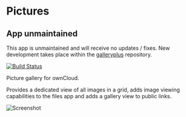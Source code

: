Pictures
=======

## App unmaintained

This app is unmaintained and will receive no updates / fixes.
New development takes place within the [galleryplus](https://github.com/owncloud/galleryplus) repository.

[![Build Status](https://travis-ci.org/owncloud/gallery.svg?branch=master)](https://travis-ci.org/owncloud/gallery)

Picture gallery for ownCloud.

Provides a dedicated view of all images in a grid, adds image viewing capabilities to the files app and adds a gallery view to public links.

![Screenshot](https://i.imgur.com/zA7ZwJt.png)

